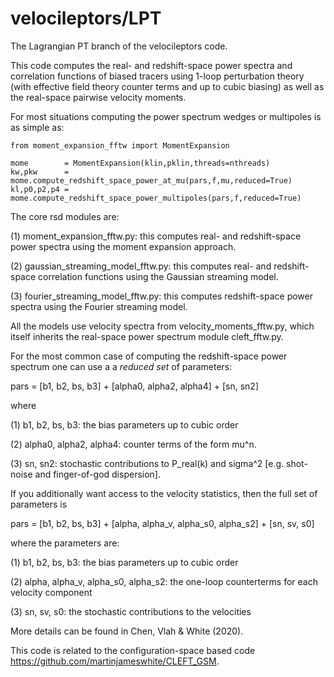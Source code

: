 # velocileptors/LPT

The Lagrangian PT branch of the velocileptors code.

This code computes the real- and redshift-space power spectra and
correlation functions of biased tracers using 1-loop perturbation
theory (with effective field theory counter terms and up to cubic
biasing) as well as the real-space pairwise velocity moments.

For most situations computing the power spectrum wedges or multipoles
is as simple as:

```
from moment_expansion_fftw import MomentExpansion

mome        = MomentExpansion(klin,pklin,threads=nthreads)
kw,pkw      = mome.compute_redshift_space_power_at_mu(pars,f,mu,reduced=True)
kl,p0,p2,p4 = mome.compute_redshift_space_power_multipoles(pars,f,reduced=True)
```

The core rsd modules are:

(1) moment_expansion_fftw.py: this computes real- and redshift-space power
spectra using the moment expansion approach.

(2) gaussian_streaming_model_fftw.py: this computes real- and redshift-space
correlation functions using the Gaussian streaming model.

(3) fourier_streaming_model_fftw.py: this computes redshift-space
power spectra using the Fourier streaming model. 

All the models use velocity spectra from velocity_moments_fftw.py,
which itself inherits the real-space power spectrum module cleft_fftw.py.



For the most common case of computing the redshift-space power spectrum
one can use a a _reduced set_ of parameters:

pars = [b1, b2, bs, b3] +  [alpha0, alpha2, alpha4] +  [sn, sn2]

where

(1) b1, b2, bs, b3:  the bias parameters up to cubic order

(2) alpha0, alpha2, alpha4: counter terms of the form mu^n.

(3) sn, sn2: stochastic contributions to P_real(k) and sigma^2
    [e.g. shot-noise and finger-of-god dispersion].


If you additionally want access to the velocity statistics, then the
full set of parameters is

pars = [b1, b2, bs, b3] +  [alpha, alpha_v, alpha_s0, alpha_s2] +  [sn, sv, s0]

where the parameters are:

(1) b1, b2, bs, b3: the bias parameters up to cubic order

(2) alpha, alpha_v, alpha_s0, alpha_s2: the one-loop counterterms
for each velocity component

(3) sn, sv, s0: the stochastic contributions to the velocities

More details can be found in Chen, Vlah & White (2020).




This code is related to the configuration-space based code https://github.com/martinjameswhite/CLEFT_GSM.

